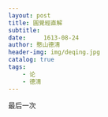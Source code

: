 ```yaml
---
layout: post
title: 圓覺經直解
subtitle:  
date:     1613-08-24
author: 憨山德清
header-img: img/deqing.jpg
catalog: true
tags:
    - 论
    - 德清
---
```

最后一次